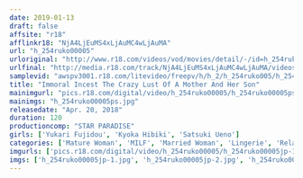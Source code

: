 ```yaml
---
date: 2019-01-13
draft: false
affsite: "r18"
afflinkr18: "NjA4LjEuMS4xLjAuMC4wLjAuMA"
url: "h_254ruko00005"
urloriginal: "http://www.r18.com/videos/vod/movies/detail/-/id=h_254ruko00005"
urlfinal: "http://media.r18.com/track/NjA4LjEuMS4xLjAuMC4wLjAuMA/videos/vod/movies/detail/-/id=h_254ruko00005"
samplevid: "awspv3001.r18.com/litevideo/freepv/h/h_2/h_254ruko005/h_254ruko005_dmb_w.mp4"
title: "Immoral Incest The Crazy Lust Of A Mother And Her Son"
mainimgurl: "pics.r18.com/digital/video/h_254ruko00005/h_254ruko00005ps.jpg"
mainimgs: "h_254ruko00005ps.jpg"
releasedate: "Apr. 20, 2018"
duration: 120
productioncomp: "STAR PARADISE"
girls: ['Yukari Fujidou', 'Kyoka Hibiki', 'Satsuki Ueno']
categories: ['Mature Woman', 'MILF', 'Married Woman', 'Lingerie', 'Relatives', 'Hi-Def']
imgurls: ['pics.r18.com/digital/video/h_254ruko00005/h_254ruko00005jp-1.jpg', 'pics.r18.com/digital/video/h_254ruko00005/h_254ruko00005jp-2.jpg', 'pics.r18.com/digital/video/h_254ruko00005/h_254ruko00005jp-3.jpg', 'pics.r18.com/digital/video/h_254ruko00005/h_254ruko00005jp-4.jpg', 'pics.r18.com/digital/video/h_254ruko00005/h_254ruko00005jp-5.jpg', 'pics.r18.com/digital/video/h_254ruko00005/h_254ruko00005jp-6.jpg', 'pics.r18.com/digital/video/h_254ruko00005/h_254ruko00005jp-7.jpg', 'pics.r18.com/digital/video/h_254ruko00005/h_254ruko00005jp-8.jpg', 'pics.r18.com/digital/video/h_254ruko00005/h_254ruko00005jp-9.jpg', 'pics.r18.com/digital/video/h_254ruko00005/h_254ruko00005jp-10.jpg', 'pics.r18.com/digital/video/h_254ruko00005/h_254ruko00005jp-11.jpg', 'pics.r18.com/digital/video/h_254ruko00005/h_254ruko00005jp-12.jpg', 'pics.r18.com/digital/video/h_254ruko00005/h_254ruko00005jp-13.jpg', 'pics.r18.com/digital/video/h_254ruko00005/h_254ruko00005jp-14.jpg', 'pics.r18.com/digital/video/h_254ruko00005/h_254ruko00005jp-15.jpg', 'pics.r18.com/digital/video/h_254ruko00005/h_254ruko00005jp-16.jpg', 'pics.r18.com/digital/video/h_254ruko00005/h_254ruko00005jp-17.jpg', 'pics.r18.com/digital/video/h_254ruko00005/h_254ruko00005jp-18.jpg', 'pics.r18.com/digital/video/h_254ruko00005/h_254ruko00005jp-19.jpg', 'pics.r18.com/digital/video/h_254ruko00005/h_254ruko00005jp-20.jpg']
imgs: ['h_254ruko00005jp-1.jpg', 'h_254ruko00005jp-2.jpg', 'h_254ruko00005jp-3.jpg', 'h_254ruko00005jp-4.jpg', 'h_254ruko00005jp-5.jpg', 'h_254ruko00005jp-6.jpg', 'h_254ruko00005jp-7.jpg', 'h_254ruko00005jp-8.jpg', 'h_254ruko00005jp-9.jpg', 'h_254ruko00005jp-10.jpg', 'h_254ruko00005jp-11.jpg', 'h_254ruko00005jp-12.jpg', 'h_254ruko00005jp-13.jpg', 'h_254ruko00005jp-14.jpg', 'h_254ruko00005jp-15.jpg', 'h_254ruko00005jp-16.jpg', 'h_254ruko00005jp-17.jpg', 'h_254ruko00005jp-18.jpg', 'h_254ruko00005jp-19.jpg', 'h_254ruko00005jp-20.jpg']
---
```

